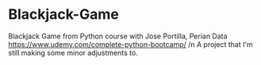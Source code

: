 # Blackjack-Game
Blackjack Game from Python course with Jose Portilla, Perian Data
https://www.udemy.com/complete-python-bootcamp/
/n
A project that I'm still making some minor adjustments to.
